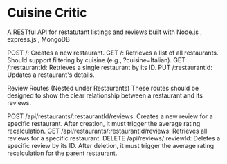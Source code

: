 # Cuisine Critic 
A RESTful API for restatutant listings and reviews built with Node.js , express.js , MongoDB

POST /: Creates a new restaurant.
GET /: Retrieves a list of all restaurants.
Should support filtering by cuisine (e.g., ?cuisine=Italian).
GET /:restaurantId: Retrieves a single restaurant by its ID.
PUT /:restaurantId: Updates a restaurant's details.

Review Routes (Nested under Restaurants)
These routes should be designed to show the clear relationship between a restaurant and its reviews.

POST /api/restaurants/:restaurantId/reviews: Creates a new review for a specific restaurant. After creation, it must trigger the average rating recalculation.
GET /api/restaurants/:restaurantId/reviews: Retrieves all reviews for a specific restaurant.
DELETE /api/reviews/:reviewId: Deletes a specific review by its ID. After deletion, it must trigger the average rating recalculation for the parent restaurant.
